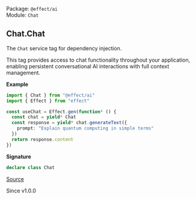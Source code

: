Package: `@effect/ai`<br />
Module: `Chat`<br />

## Chat.Chat

The `Chat` service tag for dependency injection.

This tag provides access to chat functionality throughout your application,
enabling persistent conversational AI interactions with full context
management.

**Example**

```ts
import { Chat } from "@effect/ai"
import { Effect } from "effect"

const useChat = Effect.gen(function* () {
  const chat = yield* Chat
  const response = yield* chat.generateText({
    prompt: "Explain quantum computing in simple terms"
  })
  return response.content
})
```

**Signature**

```ts
declare class Chat
```

[Source](https://github.com/Effect-TS/effect/tree/main/packages/ai/ai/src/Chat.ts#L86)

Since v1.0.0